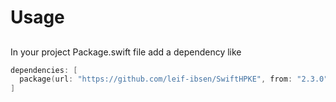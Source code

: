# Usage

## 

In your project Package.swift file add a dependency like
```swift
dependencies: [
  package(url: "https://github.com/leif-ibsen/SwiftHPKE", from: "2.3.0"),
]
```

